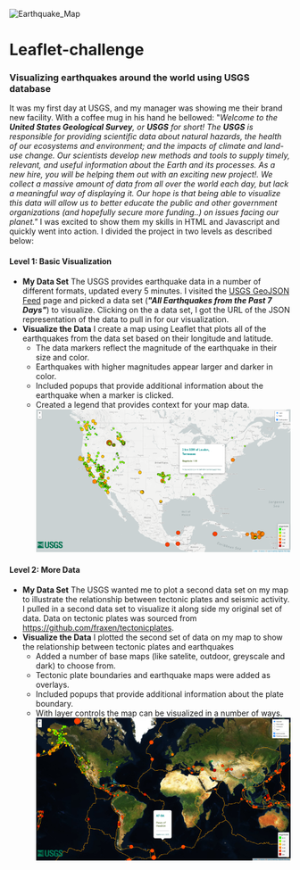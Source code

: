 ![Earthquake_Map](https://cdn.downtoearth.org.in/library/large/2020-07-09/0.09889000_1594303909_earthquake.jpg)
# Leaflet-challenge
### Visualizing earthquakes around the world using USGS database
It was my first day at USGS, and my manager was showing me their brand new facility. With a coffee mug in his hand he bellowed: "_Welcome to the **United States Geological Survey**, or **USGS** for short! The **USGS** is responsible for providing scientific data about natural hazards, the health of our ecosystems and environment; and the impacts of climate and land-use change. Our scientists develop new methods and tools to supply timely, relevant, and useful information about the Earth and its processes. As a new hire, you will be helping them out with an exciting new project!. We collect a massive amount of data from all over the world each day, but lack a meaningful way of displaying it. Our hope is that being able to visualize this data will allow us to better educate the public and other government organizations (and hopefully secure more funding..) on issues facing our planet."_ I was excited to show them my skills in HTML and Javascript and quickly went into action. I divided the project in two levels as described below:
#### Level 1: Basic Visualization
* **My Data Set** The USGS provides earthquake data in a number of different formats, updated every 5 minutes. I visited the [USGS GeoJSON Feed](http://earthquake.usgs.gov/earthquakes/feed/v1.0/geojson.php) page and picked a data set (**_"All Earthquakes from the Past 7 Days"_**) to visualize. Clicking on the a data set, I got the URL of the JSON representation of the data to pull in for our visualization.
* **Visualize the Data** I create a map using Leaflet that plots all of the earthquakes from the data set based on their longitude and latitude.
   * The data markers reflect the magnitude of the earthquake in their size and color. 
   * Earthquakes with higher magnitudes appear larger and darker in color.
   * Included popups that provide additional information about the earthquake when a marker is clicked.
   * Created a legend that provides context for your map data.
![Step 1 Image](Images/Step1.png)
#### Level 2: More Data
* **My Data Set** The USGS wanted me to plot a second data set on my map to illustrate the relationship between tectonic plates and seismic activity. I pulled in a second data set to visualize it along side my original set of data. Data on tectonic plates was sourced from <https://github.com/fraxen/tectonicplates>.
* **Visualize the Data** I plotted the second set of data on my map to show the relationship between tectonic plates and earthquakes
   * Added a number of base maps (like satelite, outdoor, greyscale and dark) to choose from. 
   * Tectonic plate boundaries and earthquake maps were added as overlays.
   * Included popups that provide additional information about the plate boundary.
   * With layer controls the map can be visualized in a number of ways.
![Step 2 Image](Images/Step2.png)
